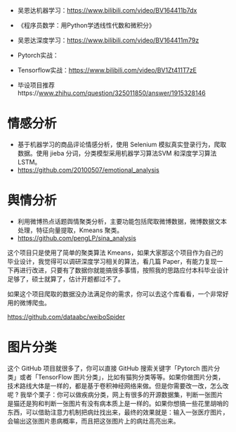 
- 吴恩达机器学习：https://www.bilibili.com/video/BV164411b7dx
- 《程序员数学：用Python学透线性代数和微积分》
- 吴恩达深度学习：https://www.bilibili.com/video/BV164411m79z
- Pytorch实战：
- Tensorflow实战：https://www.bilibili.com/video/BV1Zt411T7zE

- 毕设项目推荐https://www.zhihu.com/question/325011850/answer/1915328146
# 情感分析
- 基于机器学习的商品评论情感分析，使用 Selenium 模拟真实登录行为，爬取数据。使用 jieba 分词，分类模型采用机器学习算法SVM 和深度学习算法 LSTM。
- https://github.com/20100507/emotional_analysis

# 舆情分析
- 利用微博热点话题舆情聚类分析，主要功能包括爬取微博数据，微博数据文本处理，特征向量提取，Kmeans 聚类。
- https://github.com/pengLP/sina_analysis

这个项目只是使用了简单的聚类算法 Kmeans，如果大家那这个项目作为自己的毕业设计，我觉得可以调研深度学习相关的算法，看几篇 Paper，有能力复现一下再进行改进，只要有了数据你就能搞很多事情，按照我的思路应付本科毕业设计足够了，硕士就算了，估计开题都过不了。

如果这个项目爬取的数据没办法满足你的需求，你可以去这个库看看，一个非常好用的微博爬虫。

https://github.com/dataabc/weiboSpider

# 图片分类
这个 GitHub 项目就很多了，你可以直接 GitHub 搜索关键字「Pytorch 图片分类」或者「TensorFlow 图片分类」，比如有猫狗分类等等。如果你做图片分类，技术路线大体是一样的，都是基于卷积神经网络来做。但是你需要改一改，怎么改呢 ? 我举个栗子：你可以做疾病分类，网上有很多的开源数据集，判断一张图片是猫还是狗和判断一张图片有没有病本质上是一样的。如果你想搞一些花里胡哨的东西，可以借助注意力机制把病灶找出来，最终的效果就是：输入一张医疗图片，会输出这张图片患病概率，而且把这张图片上的病灶高亮出来。
